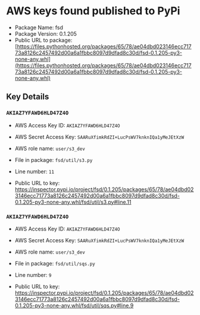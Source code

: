 # AWS keys found published to PyPi

* Package Name: fsd
* Package Version: 0.1.205
* Public URL to package: [https://files.pythonhosted.org/packages/65/78/ae04dbd023146ecc71773a8126c2457492d00a6a1fbbc8097d9dfad8c30d/fsd-0.1.205-py3-none-any.whl](https://files.pythonhosted.org/packages/65/78/ae04dbd023146ecc71773a8126c2457492d00a6a1fbbc8097d9dfad8c30d/fsd-0.1.205-py3-none-any.whl)

## Key Details

### `AKIAZ7YFAWD6HLD47Z4O`

* AWS Access Key ID: `AKIAZ7YFAWD6HLD47Z4O`
* AWS Secret Access Key: `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` 
* AWS role name: `user/s3_dev`
* File in package: `fsd/util/s3.py`
* Line number: `11`

* Public URL to key: https://inspector.pypi.io/project/fsd/0.1.205/packages/65/78/ae04dbd023146ecc71773a8126c2457492d00a6a1fbbc8097d9dfad8c30d/fsd-0.1.205-py3-none-any.whl/fsd/util/s3.py#line.11



### `AKIAZ7YFAWD6HLD47Z4O`

* AWS Access Key ID: `AKIAZ7YFAWD6HLD47Z4O`
* AWS Secret Access Key: `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` 
* AWS role name: `user/s3_dev`
* File in package: `fsd/util/sqs.py`
* Line number: `9`

* Public URL to key: https://inspector.pypi.io/project/fsd/0.1.205/packages/65/78/ae04dbd023146ecc71773a8126c2457492d00a6a1fbbc8097d9dfad8c30d/fsd-0.1.205-py3-none-any.whl/fsd/util/sqs.py#line.9


